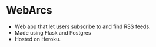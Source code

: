 # WebArcs

* Web app that let users subscribe to and find RSS feeds.
* Made using Flask and Postgres
* Hosted on Heroku.
